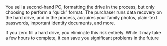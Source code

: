 You sell a second-hand PC, formatting the drive in the process, but only choosing to perform a “quick” format. The purchaser runs data recovery on the hard drive, and in the process, acquires your family photos, plain-text passwords, important identity documents, and more.

If you zero fill a hard drive, you eliminate this risk entirely. While it may take a few hours to complete, it can save you significant problems in the future
